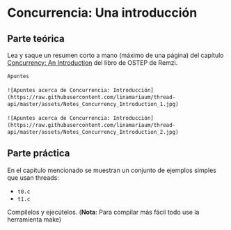 # Concurrencia: Una introducción #

## Parte teórica ##

Lea y saque un resumen corto a mano (máximo de una página) del capítulo [Concurrency: An Introduction](http://pages.cs.wisc.edu/~remzi/OSTEP/threads-intro.pdf) del libro de OSTEP de Remzi.

    Apuntes

    ![Apuntes acerca de Concurrencia: Introducción](https://raw.githubusercontent.com/linamariaum/thread-api/master/assets/Notes_Concurrency_Introduction_1.jpg)

    ![Apuntes acerca de Concurrencia: Introducción](https://raw.githubusercontent.com/linamariaum/thread-api/master/assets/Notes_Concurrency_Introduction_2.jpg)

## Parte práctica ##

En el capitulo mencionado se muestran un conjunto de ejemplos simples que usan threads:
* ```t0.c```
* ```t1.c```

Compílelos y ejecútelos. (**Nota**: Para compilar más fácil todo use la herramienta make) 
